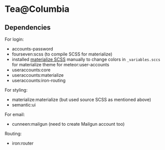 # Tea@Columbia

Dependencies
------------
For login:
- accounts-password
- fourseven:scss (to compile SCSS for materialize)
- installed [materialize SCSS](http://materializecss.com/getting-started.html) manually to change colors in `_variables.sccs` for materialize theme for meteor:user-accounts
- useraccounts:core
- useraccounts:materialize
- useraccounts:iron-routing

For styling:
- materialize:materialize (but used source SCSS as mentioned above)
- semantic:ui

For email:
- cunneen:mailgun (need to create Mailgun account too)

Routing:
- iron:router
